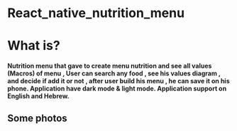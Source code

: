 # React_native_nutrition_menu

<h1>What is?</h1>
<h4>
Nutrition menu that gave to create menu nutrition and see all values (Macros) of menu , 
User can search any food , see his values diagram , and decide if add it or not , after user build his menu ,
he can save it on his phone.
Application have dark mode & light mode.
Application support on English and Hebrew.
</h4>
<h2>Some photos</h2>

